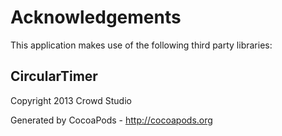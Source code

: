 # Acknowledgements
This application makes use of the following third party libraries:

## CircularTimer

Copyright 2013 Crowd Studio

Generated by CocoaPods - http://cocoapods.org
